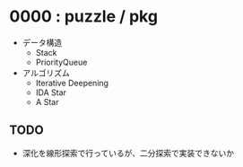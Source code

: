 # 0000 : puzzle / pkg

* データ構造
  * Stack
  * PriorityQueue
* アルゴリズム
  * Iterative Deepening
  * IDA Star
  * A Star

## TODO

* 深化を線形探索で行っているが、二分探索で実装できないか
